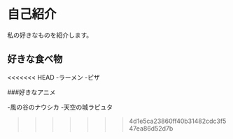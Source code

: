 # 自己紹介

私の好きなものを紹介します。

## 好きな食べ物

<<<<<<< HEAD
-ラーメン
-ピザ

###好きなアニメ

-風の谷のナウシカ
-天空の城ラピュタ

>>>>>>> 4d1e5ca23860ff40b31482cdc3f547ea86d52d7b
